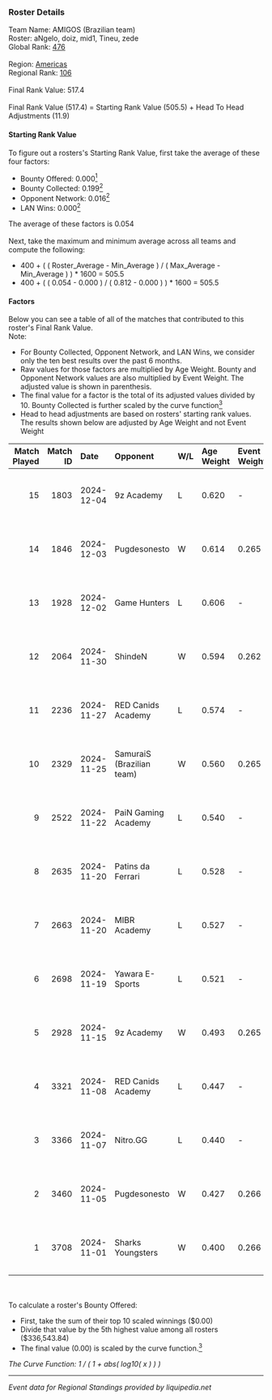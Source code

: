 ### Roster Details<br />
Team Name: AMIGOS (Brazilian team)<br />
Roster: aNgelo, doiz, mid1, Tineu, zede<br />
Global Rank: [476](../../standings_global_2025_03_01.md)<br />
<br />
Region: [Americas]( ../../standings_americas_2025_03_01.md)<br />
Regional Rank: [106]( ../../standings_americas_2025_03_01.md)<br />
<br />
Final Rank Value:  517.4<br />
<br />
Final Rank Value (517.4) = Starting Rank Value (505.5) + Head To Head Adjustments (11.9)<br />

#### Starting Rank Value<br />
To figure out a rosters's Starting Rank Value, first take the average of these four factors:<br />
- Bounty Offered: 0.000[<sup>1</sup>](#table2)
- Bounty Collected: 0.199[<sup>2</sup>](#table1)
- Opponent Network: 0.016[<sup>2</sup>](#table1)
- LAN Wins: 0.000[<sup>2</sup>](#table1)

The average of these factors is 0.054<br />
<br />
Next, take the maximum and minimum average across all teams and compute the following:<br />
- 400 + ( ( Roster_Average - Min_Average ) / ( Max_Average - Min_Average ) ) * 1600 = 505.5
- 400 + ( ( 0.054 - 0.000 ) / ( 0.812 - 0.000 ) ) * 1600 = 505.5


#### Factors<br />
Below you can see a table of all of the matches that contributed to this roster's Final Rank Value.<br />
Note:<br />

- For Bounty Collected, Opponent Network, and LAN Wins, we consider only the ten best results over the past 6 months.
- Raw values for those factors are multiplied by Age Weight. Bounty and Opponent Network values are also multiplied by Event Weight. The adjusted value is shown in parenthesis.
- The final value for a factor is the total of its adjusted values divided by 10. Bounty Collected is further scaled by the curve function[<sup>3</sup>](#curveFunction)
- Head to head adjustments are based on rosters' starting rank values. The results shown below are adjusted by Age Weight and not Event Weight
<span id="table1"></span><br />


| Match Played | Match ID | Date       | Opponent                  | W/L | Age Weight | Event Weight | Bounty Collected | Opponent Network | LAN Wins  | H2H Adj. | Roster                             |
| -: | -: | :- | :- | :- | :- | :- | :- | :- | :- | -: | :- |
|           15 |     1803 | 2024-12-04 | 9z Academy                | L   | 0.620      | -            | -                | -                | -         |    -5.98 | aNgelo, doiz, mid1, Tineu, zede    |
|           14 |     1846 | 2024-12-03 | Pugdesonesto              | W   | 0.614      | 0.265        | 0.000 (0.000)    | 0.025 (0.004)    | 0 (0.000) |     8.95 | aNgelo, doiz, mid1, Tineu, zede    |
|           13 |     1928 | 2024-12-02 | Game Hunters              | L   | 0.606      | -            | -                | -                | -         |    -4.50 | aNgelo, brokeN, CloN7, doiz, Tineu |
|           12 |     2064 | 2024-11-30 | ShindeN                   | W   | 0.594      | 0.262        | 0.005 (0.001)    | 0.340 (0.053)    | 0 (0.000) |    13.73 | aNgelo, brokeN, CloN7, doiz, Tineu |
|           11 |     2236 | 2024-11-27 | RED Canids Academy        | L   | 0.574      | -            | -                | -                | -         |    -4.25 | aNgelo, brokeN, CloN7, doiz, Tineu |
|           10 |     2329 | 2024-11-25 | SamuraiS (Brazilian team) | W   | 0.560      | 0.265        | 0.000 (0.000)    | 0.150 (0.022)    | 0 (0.000) |     9.45 | aNgelo, brokeN, CloN7, doiz, Tineu |
|            9 |     2522 | 2024-11-22 | PaiN Gaming Academy       | L   | 0.540      | -            | -                | -                | -         |    -8.60 | aNgelo, brokeN, CloN7, doiz, Tineu |
|            8 |     2635 | 2024-11-20 | Patins da Ferrari         | L   | 0.528      | -            | -                | -                | -         |    -8.38 | aNgelo, brokeN, CloN7, doiz, Tineu |
|            7 |     2663 | 2024-11-20 | MIBR Academy              | L   | 0.527      | -            | -                | -                | -         |    -4.52 | aNgelo, brokeN, CloN7, doiz, Tineu |
|            6 |     2698 | 2024-11-19 | Yawara E-Sports           | L   | 0.521      | -            | -                | -                | -         |    -4.10 | aNgelo, brokeN, CloN7, doiz, Tineu |
|            5 |     2928 | 2024-11-15 | 9z Academy                | W   | 0.493      | 0.265        | 0.001 (0.000)    | 0.412 (0.054)    | 0 (0.000) |    11.16 | aNgelo, brokeN, CloN7, doiz, Tineu |
|            4 |     3321 | 2024-11-08 | RED Canids Academy        | L   | 0.447      | -            | -                | -                | -         |    -3.56 | aNgelo, brokeN, CloN7, doiz, Tineu |
|            3 |     3366 | 2024-11-07 | Nitro.GG                  | L   | 0.440      | -            | -                | -                | -         |    -4.01 | aNgelo, brokeN, CloN7, doiz, Tineu |
|            2 |     3460 | 2024-11-05 | Pugdesonesto              | W   | 0.427      | 0.266        | 0.000 (0.000)    | 0.109 (0.012)    | 0 (0.000) |     9.18 | aNgelo, brokeN, CloN7, doiz, Tineu |
|            1 |     3708 | 2024-11-01 | Sharks Youngsters         | W   | 0.400      | 0.266        | 0.000 (0.000)    | 0.107 (0.011)    | 0 (0.000) |     7.36 | aNgelo, brokeN, CloN7, doiz, Tineu |

<br />
<span id="table2"></span><br />
To calculate a roster's Bounty Offered:<br />

- First, take the sum of their top 10 scaled winnings ($0.00)
- Divide that value by the 5th highest value among all rosters ($336,543.84)
- The final value (0.00) is scaled by the curve function.[<sup>3</sup>](#curveFunction)

<span id="curveFunction"></span>_The Curve Function: 1 / ( 1 + abs( log10( x ) ) )_<br />

---
_Event data for Regional Standings provided by liquipedia.net_<br />
